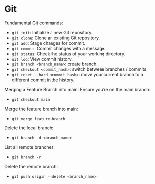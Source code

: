 Git
=================

Fundamental Git commands:
- ```git init```: Initialize a new Git repository.
- ```git clone```: Clone an existing Git repository.
- ```git add```: Stage changes for commit.
- ```git commit```: Commit changes with a message.
- ```git status```: Check the status of your working directory.
- ```git log```: View commit history.
- ```git branch <branch_name>```: create branch.
- ```git checkout <commit_hash>```: switch between branches / commits.
- ```git reset --hard <commit_hash>```: move your current branch to a different commit in the history.

Merging a Feature Branch into main:
Ensure you're on the main branch:
- ```git checkout main```

Merge the feature branch into main:
- ```git merge feature-branch```

Delete the local branch: 
- ```git branch -d <branch_name>```

List all remote branches: 
- ```git branch -r```

Delete the remote branch: 
- ```git push origin --delete <branch_name>```
